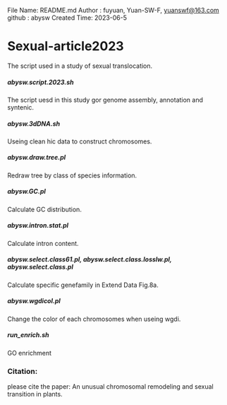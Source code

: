  File Name: README.md
 Author  : fuyuan, Yuan-SW-F, yuanswf@163.com
 github  : abysw
 Created Time: 2023-06-5

# Sexual-article2023
The script used in a study of sexual translocation.

##### abysw.script.2023.sh
The script uesd in this study gor genome assembly, annotation and syntenic.

##### abysw.3dDNA.sh
Useing clean hic data to construct chromosomes.

##### abysw.draw.tree.pl
Redraw tree by class of species information.

##### abysw.GC.pl
Calculate GC distribution.

##### abysw.intron.stat.pl
Calculate intron content.

##### abysw.select.class61.pl, abysw.select.class.losslw.pl, abysw.select.class.pl
Calculate specific genefamily in Extend Data Fig.8a.

##### abysw.wgdicol.pl
Change the color of each chromosomes when useing wgdi.

##### run_enrich.sh
GO enrichment

### Citation:
please cite the paper: An unusual chromosomal remodeling and sexual transition in plants.

